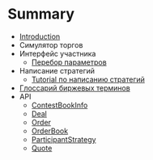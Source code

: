 # Summary

* [Introduction](README.md)
* Симулятор торгов
* Интерфейс участника
   * [Перебор параметров](docs/params.md)
* Написание стратегий
   * [Tutorial по написанию стратегий](docs/strategy_tutorial.md)
* [Глоссарий биржевых терминов](docs/exchange_terms.md)
* API
   * [ContestBookInfo](api/ContestBookInfo.md)
   * [Deal](api/Deal.md)
   * [Order](api/Order.md)
   * [OrderBook](api/OrderBook.md)
   * [ParticipantStrategy](api/ParticipantStrategy.md)
   * [Quote](api/Quote.md)

